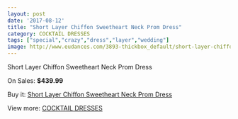 ```yaml
---
layout: post
date: '2017-08-12'
title: "Short Layer Chiffon Sweetheart Neck Prom Dress"
category: COCKTAIL DRESSES
tags: ["special","crazy","dress","layer","wedding"]
image: http://www.eudances.com/3893-thickbox_default/short-layer-chiffon-sweetheart-neck-prom-dress.jpg
---
```

Short Layer Chiffon Sweetheart Neck Prom Dress

On Sales: **$439.99**
<a href="https://www.eudances.com/en/cocktail-dresses/1299-short-layer-chiffon-sweetheart-neck-prom-dress.html"><amp-img layout="responsive" width="600" height="600" src="//www.eudances.com/3893-thickbox_default/short-layer-chiffon-sweetheart-neck-prom-dress.jpg" alt="Short Layer Chiffon Sweetheart Neck Prom Dress 0" /></a>
<a href="https://www.eudances.com/en/cocktail-dresses/1299-short-layer-chiffon-sweetheart-neck-prom-dress.html"><amp-img layout="responsive" width="600" height="600" src="//www.eudances.com/3895-thickbox_default/short-layer-chiffon-sweetheart-neck-prom-dress.jpg" alt="Short Layer Chiffon Sweetheart Neck Prom Dress 1" /></a>
<a href="https://www.eudances.com/en/cocktail-dresses/1299-short-layer-chiffon-sweetheart-neck-prom-dress.html"><amp-img layout="responsive" width="600" height="600" src="//www.eudances.com/3894-thickbox_default/short-layer-chiffon-sweetheart-neck-prom-dress.jpg" alt="Short Layer Chiffon Sweetheart Neck Prom Dress 2" /></a>

Buy it: [Short Layer Chiffon Sweetheart Neck Prom Dress](https://www.eudances.com/en/cocktail-dresses/1299-short-layer-chiffon-sweetheart-neck-prom-dress.html "Short Layer Chiffon Sweetheart Neck Prom Dress")

View more: [COCKTAIL DRESSES](https://www.eudances.com/en/14-cocktail-dresses "COCKTAIL DRESSES")